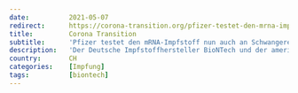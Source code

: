 ```yaml
---
date:          2021-05-07
redirect:      https://corona-transition.org/pfizer-testet-den-mrna-impfstoff-nun-auch-an-schwangeren
title:         Corona Transition
subtitle:      'Pfizer testet den mRNA-Impfstoff nun auch an Schwangeren'
description:   'Der Deutsche Impfstoffhersteller BioNTech und der amerikanische Pharmakonzern Pfizer starteten Anfangs Februar eine Studie über die Sicherheit, (...)'
country:       CH
categories:    [Impfung]
tags:          [biontech]
---
```

